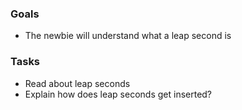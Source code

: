
### Goals
- The newbie will understand what a leap second is

### Tasks
- Read about leap seconds
- Explain how does leap seconds get inserted?